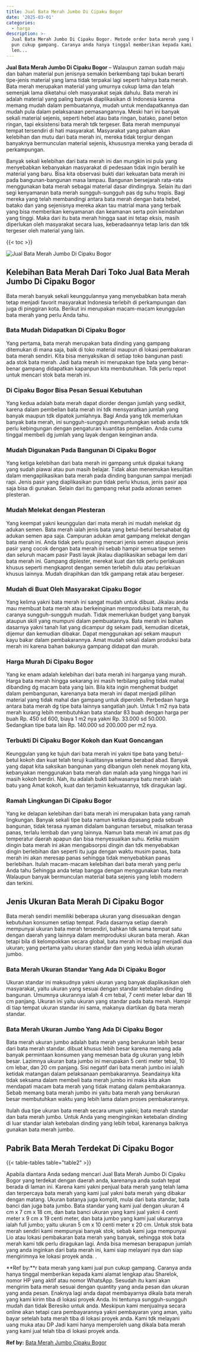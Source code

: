 ```yaml
---
title: Jual Bata Merah Jumbo Di Cipaku Bogor
date: '2025-03-01'
categories:
  - harga
description: >-
  Jual Bata Merah Jumbo Di Cipaku Bogor. Metode order bata merah yang kami jual
  pun cukup gampang. Caranya anda hanya tinggal memberikan kepada kami alamat
  len...
---
```


**Jual Bata Merah Jumbo Di Cipaku Bogor** – Walaupun zaman sudah maju dan bahan material pun jenisnya semakin berkembang tapi bukan berarti tipe-jenis material yang lama tidak terpakai lagi seperti halnya bata merah. Bata merah merupakan material yang umurnya cukup lama dan telah semenjak lama diketahui oleh masyarakat sejak dahulu. Bata merah ini adalah material yang paling banyak diaplikasikan di Indonesia karena memang mudah dalam pembuatannya, mudah untuk mendapatkannya dan mudah pula dalam pelaksanaan pemasangannya. Meski hari ini banyak sekali material sejenis, seperti hebel atau bata ringan, batako, panel beton ringan, tapi eksistensi bata merah tdk tergeser. Bata merah mempunyai tempat tersendiri di hati masyarakat. Masyarakat yang paham akan kelebihan dan mutu dari bata merah ini, mereka tidak tergiur dengan banyaknya bermunculan material sejenis, khususnya mereka yang berada di perkampungan.

Banyak sekali kelebihan dari bata merah ini dan mungkin ini pula yang menyebabkan kebanyakan masyarakat di pedesaan tidak ingin beralih ke material yang baru. Bisa kita observasi bukti dari kekuatan bata merah ini pada bangunan-bangunan masa lampau. Bangunan bersejarah rata-rata menggunakan bata merah sebagai material dasar dindingnya. Selain itu dari segi kenyamanan bata merah sungguh-sungguh pas dg suhu tropis. Bagi mereka yang telah membandingi antara bata merah dengan bata hebel, batako dan yang sejenisnya mereka akan tau matrial mana yang terbaik yang bisa memberikan kenyamanan dan keamanan serta poin keindahan yang tinggi. Maka dari itu bata merah hingga saat ini tetap eksis, masih diperlukan oleh masyarakat secara luas, keberadaannya tetap laris dan tdk tergeser oleh material yang lain.

{{< toc >}}

![Jual Bata Merah Jumbo Di Cipaku Bogor](/images/jual-bata-merah-38.png)

## Kelebihan Bata Merah Dari Toko Jual Bata Merah Jumbo Di Cipaku Bogor

Bata merah banyak sekali keunggulannya yang menyebabkan bata merah tetap menjadi favorit masyarakat Indonesia terlebih di perkampungan dan juga di pinggiran kota. Berikut ini merupakan macam-macam keunggulan bata merah yang perlu Anda tahu.

### Bata Mudah Didapatkan Di Cipaku Bogor

Yang pertama, bata merah merupakan bata dinding yang gampang ditemukan di mana saja, baik di toko material maupun di lokasi pembakaran bata merah sendiri. Kita bisa menyaksikan di setiap toko bangunan pasti ada stok bata merah. Jadi bata merah ini merupakan tipe bata yang benar-benar gampang didapatkan kapanpun kita membutuhkan. Tdk perlu repot untuk mencari stok bata merah ini.

### Di Cipaku Bogor Bisa Pesan Sesuai Kebutuhan

Yang kedua adalah bata merah dapat diorder dengan jumlah yang sedikit, karena dalam pembelian bata merah ini tdk mensyaratkan jumlah yang banyak maupun tdk dipatok jumlahnya. Bagi Anda yang tdk memerlukan banyak bata merah, ini sungguh-sungguh menguntungkan sebab anda tdk perlu kebingungan dengan pengaturan kuantitas pembelian. Anda cuma tinggal membeli dg jumlah yang layak dengan keinginan anda.

### Mudah Digunakan Pada Bangunan Di Cipaku Bogor

Yang ketiga kelebihan dari bata merah ini gampang untuk dipakai tukang yang sudah piawai atau pun masih belajar. Tidak akan menemukan kesulitan dalam mengaplikasikan bata merah pada dinding bangunan sampai menjadi rapi. Jenis pasir yang diaplikasikan pun tidak perlu khusus, jenis pasir apa saja bisa di gunakan. Selain dari itu gampang rekat pada adonan semen plesteran.

### Mudah Melekat dengan Plesteran

Yang keempat yakni keunggulan dari mata merah ini mudah melekat dg adukan semen. Bata merah ialah jenis bata yang betul-betul bersahabat dg adukan semen apa saja. Campuran adukan amat gampang melekat dengan bata merah ini. Anda tidak perlu pusing mencari jenis semen ataupun jenis pasir yang cocok dengan bata merah ini sebab hampir semua tipe semen dan seluruh macam pasir Pasti layak jikalau diaplikasikan sebagai lem dari bata merah ini. Gampang diplester, merekat kuat dan tdk perlu perlakuan khusus seperti mengkaprot dengan semen terlebih dulu atau perlakuan khusus lainnya. Mudah dirapihkan dan tdk gampang retak atau bergeser.

### Mudah di Buat Oleh Masyarakat Cipaku Bogor

Yang kelima yakni bata merah ini sangat mudah untuk dibuat. Jikalau anda mau membuat bata merah atau berkeinginan memproduksi bata merah, itu caranya sungguh-sungguh mudah. Tidak memerlukan budget yang banyak ataupun skill yang mumpuni dalam pembuatannya. Bata merah ini bahan dasarnya yakni tanah liat yang dicampur dg sekam padi, kemudian dicetak, dijemur dan kemudian dibakar. Dapat menggunakan api sekam maupun kayu bakar dalam pembakarannya. Amat mudah sekali dalam produksi bata merah ini karena bahan bakunya gampang didapat dan murah.

### Harga Murah Di Cipaku Bogor

Yang ke enam adalah kelebihan dari bata merah ini harganya yang murah. Harga bata merah hingga sekarang ini masih terbilang paling tidak mahal dibanding dg macam bata yang lain. Bila kita ingin menghemat budget dalam pembangunan, karenanya bata merah ini dapat menjadi pilihan material yang tidak mahal dan gampang untuk diperoleh. Perbedaan harga antara bata merah dg tipe bata lainnya sangatlah jauh. Untuk 1 m2 nya bata merah kurang lebih membutuhkan bata standar 83 buah dengan harga per buah Rp. 450 sd 600, biaya 1 m2 nya yakni Rp. 33.000 sd 50.000. Sedangkan tipe bata lain Rp. 140.000 sd 200.000 per m2 nya.

### Terbukti Di Cipaku Bogor Kokoh dan Kuat Goncangan

Keunggulan yang ke tujuh dari bata merah ini yakni tipe bata yang betul-betul kokoh dan kuat telah teruji kualitasnya selama berabad abad. Banyak yang dapat kita saksikan bangunan yang dibangun oleh nenek moyang kita, kebanyakan menggunakan bata merah dan malah ada yang hingga hari ini masih kokoh berdiri. Nah, itu adalah bukti bahwasanya batu merah ialah batu yang Amat kokoh, kuat dan terjamin kekuatannya, tdk diragukan lagi.

### Ramah Lingkungan Di Cipaku Bogor

Yang ke delapan kelebihan dari bata merah ini merupakan bata yang ramah lingkungan. Banyak sekali tipe bata namun ketika dipasang pada sebuah bangunan, tidak terasa nyaman didalam bangunan tersebut, misalkan terasa panas, terlalu lembab dan yang lainnya. Namun bata merah ini amat pas dg temperatur daerah apapun dan bisa menyesuaikan suhu. Ketika musim dingin bata merah ini akan mengabsorpsi dingin dan tdk menyebabkan dingin berlebihan dan seperti itu juga dengan waktu musim panas, bata merah ini akan meresap panas sehingga tidak menyebabkan panas berlebihan. Itulah macam-macam kelebihan dari bata merah yang perlu Anda tahu Sehingga anda tetap bangga dengan menggunakan bata merah Walaupun banyak bermunculan material bata sejenis yang lebih modern dan terkini.

## Jenis Ukuran Bata Merah Di Cipaku Bogor

Bata merah sendiri memiliki beberapa ukuran yang disesuaikan dengan kebutuhan konsumen setiap tempat. Pada dasarnya setiap daerah mempunyai ukuran bata merah tersendiri, bahkan tdk sama tempat satu dengan daerah yang lainnya dalam memproduksi ukuran bata merah. Akan tetapi bila di kelompokkan secara global, bata merah ini terbagi menjadi dua ukuran; yang pertama yaitu ukuran standar dan yang kedua ialah ukuran jumbo.

### Bata Merah Ukuran Standar Yang Ada Di Cipaku Bogor

Ukuran standar ini maksudnya yakni ukuran yang banyak diaplikasikan oleh masyarakat, yaitu ukuran yang sesuai dengan standar ketebalan dinding bangunan. Umumnya ukurannya ialah 4 cm tebal, 7 centi meter lebar dan 18 cm panjang. Ukuran ini yaitu ukuran yang standar pada bata merah. Hampir di tiap tempat ukuran standar ini sama, makanya diartikan dg bata merah standar.

### Bata Merah Ukuran Jumbo Yang Ada Di Cipaku Bogor

Bata merah ukuran jumbo adalah bata merah yang berukuran lebih besar dari bata merah standar. dibuat khusus lebih besar karena memang ada banyak permintaan konsumen yang memesan bata dg ukuran yang lebih besar. Lazimnya ukuran bata jumbo ini merupakan 5 centi meter tebal, 10 cm lebar, dan 20 cm panjang. Sisi negatif dari bata merah jumbo ini ialah ketidak matangan dalam pelaksanaan pembakarannya. Seandainya kita tidak seksama dalam membeli bata merah jumbo ini maka kita akan mendapati macam bata merah yang tidak matang dalam pembakarannya. Sebab memang bata merah jumbo ini yaitu bata merah yang berukuran besar membutuhkan waktu yang lebih lama dalam proses pembakarannya.

Itulah dua tipe ukuran bata merah secara umum yakni; bata merah standar dan bata merah jumbo. Untuk Anda yang menginginkan ketebalan dinding di luar standar ialah ketebalan dinding yang lebih tebal, karenanya baiknya gunakan bata merah jumbo.

## Pabrik Bata Merah Terdekat Di Cipaku Bogor

{{< table-tables table="table2" >}}

Apabila diantara Anda sedang mencari Jual Bata Merah Jumbo Di Cipaku Bogor yang terdekat dengan daerah anda, karenanya anda sudah tepat berada di laman ini. Karena kami yakni penjual bata merah yang telah lama dan terpercaya bata merah yang kami jual yakni bata merah yang dibakar dengan matang. Ukuran batanya juga komplit, mulai dari bata standar, bata banci dan juga bata jumbo. Bata standar yang kami jual dengan ukuran 4 cm x 7 cm x 18 cm, dan bata banci ukuran yang kami jual yakni 4 centi meter x 9 cm x 19 centi meter, dan bata jumbo yang kami jual ukurannya ialah full jumbo; yaitu ukuran 5 cm x 10 centi meter x 20 cm. Untuk stok bata merah sendiri kami mempunyai banyak stok, sebab kami juga mempunyai Lio atau lokasi pembakaran bata merah yang banyak, sehingga stok bata merah kami tdk perlu diragukan lagi. Anda bisa memesan berapapun jumlah yang anda inginkan dari bata merah ini, kami siap melayani nya dan siap mengirimnya ke lokasi proyek anda.
.

**Ref by:**r bata merah yang kami jual pun cukup gampang. Caranya anda hanya tinggal memberikan kepada kami alamat lengkap atau Sharelok, nomor HP yang aktif atau nomor WhatsApp. Sesudah itu kami akan mengirim bata merah sesuai dengan quantity yang anda pesan dan ukuran yang anda pesan. Enaknya lagi anda dapat membayarnya dikala bata merah yang kami kirim tiba di lokasi proyek Anda. Ini tentunya sungguh-sungguh mudah dan tidak Beresiko untuk anda. Meskipun kami menjualnya secara online akan tetapi cara pembayarannya yakni pembayaran yang aman, yaitu bayar setelah bata merah tiba di lokasi proyek anda. Kami tdk melayani uang muka atau DP Jadi kami hanya memperoleh uang dikala bata merah yang kami jual telah tiba di lokasi proyek anda.

**Ref by:** [Bata Merah Jumbo Cipaku Bogor](https://id.wikipedia.org/wiki/Bata)
